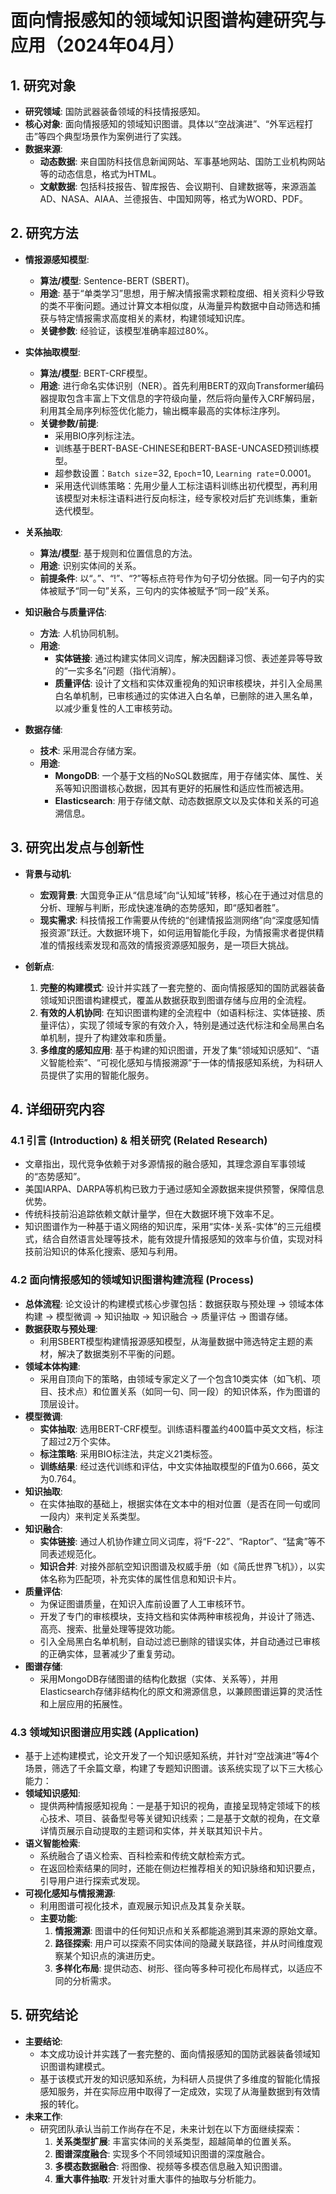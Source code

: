  # 面向情报感知的领域知识图谱构建研究与应用（2024年04月）

## 1. 研究对象

-   **研究领域**: 国防武器装备领域的科技情报感知。
-   **核心对象**: 面向情报感知的领域知识图谱。具体以“空战演进”、“外军远程打击”等四个典型场景作为案例进行了实践。
-   **数据来源**:
    * **动态数据**: 来自国防科技信息新闻网站、军事基地网站、国防工业机构网站等的动态信息，格式为HTML。
    * **文献数据**: 包括科技报告、智库报告、会议期刊、自建数据等，来源涵盖AD、NASA、AIAA、兰德报告、中国知网等，格式为WORD、PDF。

## 2. 研究方法

-   **情报源感知模型**:
    * **算法/模型**: Sentence-BERT (SBERT)。
    * **用途**: 基于“单类学习”思想，用于解决情报需求颗粒度细、相关资料少导致的类不平衡问题。通过计算文本相似度，从海量异构数据中自动筛选和捕获与特定情报需求高度相关的素材，构建领域知识库。
    * **关键参数**: 经验证，该模型准确率超过80%。

-   **实体抽取模型**:
    * **算法/模型**: BERT-CRF模型。
    * **用途**: 进行命名实体识别（NER）。首先利用BERT的双向Transformer编码器提取包含丰富上下文信息的字符级向量，然后将向量传入CRF解码层，利用其全局序列标签优化能力，输出概率最高的实体标注序列。
    * **关键参数/前提**:
        * 采用BIO序列标注法。
        * 训练基于BERT-BASE-CHINESE和BERT-BASE-UNCASED预训练模型。
        * 超参数设置：`Batch size`=32, `Epoch`=10, `Learning rate`=0.0001。
        * 采用迭代训练策略：先用少量人工标注语料训练出初代模型，再利用该模型对未标注语料进行反向标注，经专家校对后扩充训练集，重新迭代模型。

-   **关系抽取**:
    * **算法/模型**: 基于规则和位置信息的方法。
    * **用途**: 识别实体间的关系。
    * **前提条件**: 以“。”、“!”、“?”等标点符号作为句子切分依据。同一句子内的实体被赋予“同一句”关系，三句内的实体被赋予“同一段”关系。

-   **知识融合与质量评估**:
    * **方法**: 人机协同机制。
    * **用途**:
        * **实体链接**: 通过构建实体同义词库，解决因翻译习惯、表述差异等导致的“一实多名”问题（指代消解）。
        * **质量评估**: 设计了文档和实体双重视角的知识审核模块，并引入全局黑白名单机制，已审核通过的实体进入白名单，已删除的进入黑名单，以减少重复性的人工审核劳动。

-   **数据存储**:
    * **技术**: 采用混合存储方案。
    * **用途**:
        * **MongoDB**: 一个基于文档的NoSQL数据库，用于存储实体、属性、关系等知识图谱核心数据，因其有更好的拓展性和适应性而被选用。
        * **Elasticsearch**: 用于存储文献、动态数据原文以及实体和关系的可追溯信息。

## 3. 研究出发点与创新性

-   **背景与动机**:
    * **宏观背景**: 大国竞争正从“信息域”向“认知域”转移，核心在于通过对信息的分析、理解与判断，形成快速准确的态势感知，即“感知者胜”。
    * **现实需求**: 科技情报工作需要从传统的“创建情报监测网络”向“深度感知情报资源”跃迁。大数据环境下，如何运用智能化手段，为情报需求者提供精准的情报线索发现和高效的情报资源感知服务，是一项巨大挑战。

-   **创新点**:
    1.  **完整的构建模式**: 设计并实践了一套完整的、面向情报感知的国防武器装备领域知识图谱构建模式，覆盖从数据获取到图谱存储与应用的全流程。
    2.  **有效的人机协同**: 在知识图谱构建的全流程中（如语料标注、实体链接、质量评估），实现了领域专家的有效介入，特别是通过迭代标注和全局黑白名单机制，提升了构建效率和质量。
    3.  **多维度的感知应用**: 基于构建的知识图谱，开发了集“领域知识感知”、“语义智能检索”、“可视化感知与情报溯源”于一体的情报感知系统，为科研人员提供了实用的智能化服务。

## 4. 详细研究内容

### 4.1 引言 (Introduction) & 相关研究 (Related Research)

-   文章指出，现代竞争依赖于对多源情报的融合感知，其理念源自军事领域的“态势感知”。
-   美国IARPA、DARPA等机构已致力于通过感知全源数据来提供预警，保障信息优势。
-   传统科技前沿追踪依赖文献计量学，但在大数据环境下效率不足。
-   知识图谱作为一种基于语义网络的知识库，采用“实体-关系-实体”的三元组模式，结合自然语言处理等技术，能有效提升情报感知的效率与价值，实现对科技前沿知识的体系化搜索、感知与利用。

### 4.2 面向情报感知的领域知识图谱构建流程 (Process)

-   **总体流程**: 论文设计的构建模式核心步骤包括：数据获取与预处理 -> 领域本体构建 -> 模型微调 -> 知识抽取 -> 知识融合 -> 质量评估 -> 图谱存储。
-   **数据获取与预处理**:
    -   利用SBERT模型构建情报源感知模型，从海量数据中筛选特定主题的素材，解决了数据类别不平衡的问题。
-   **领域本体构建**:
    -   采用自顶向下的策略，由领域专家定义了一个包含10类实体（如飞机、项目、技术点）和位置关系（如同一句、同一段）的知识体系，作为图谱的顶层设计。
-   **模型微调**:
    -   **实体抽取**: 选用BERT-CRF模型。训练语料覆盖约400篇中英文文档，标注了超过2万个实体。
    -   **标注策略**: 采用BIO标注法，共定义21类标签。
    -   **训练结果**: 经过迭代训练和评估，中文实体抽取模型的F值为0.666，英文为0.764。
-   **知识抽取**:
    -   在实体抽取的基础上，根据实体在文本中的相对位置（是否在同一句或同一段内）来判定关系类型。
-   **知识融合**:
    -   **实体链接**: 通过人机协作建立同义词库，将“F-22”、“Raptor”、“猛禽”等不同表述规范化。
    -   **知识合并**: 对接外部航空知识图谱及权威手册（如《简氏世界飞机》），以实体名称为匹配项，补充实体的属性信息和知识卡片。
-   **质量评估**:
    -   为保证图谱质量，在知识入库前设置了人工审核环节。
    -   开发了专门的审核模块，支持文档和实体两种审核视角，并设计了筛选、高亮、搜索、批量处理等提效功能。
    -   引入全局黑白名单机制，自动过滤已删除的错误实体，并自动通过已审核的正确实体，显著减少了重复劳动。
-   **图谱存储**:
    -   采用MongoDB存储图谱的结构化数据（实体、关系等），并用Elasticsearch存储非结构化的原文和溯源信息，以兼顾图谱运算的灵活性和上层应用的拓展性。

### 4.3 领域知识图谱应用实践 (Application)

-   基于上述构建模式，论文开发了一个知识感知系统，并针对“空战演进”等4个场景，筛选了千余篇文章，构建了专题知识图谱。该系统实现了以下三大核心能力：
-   **领域知识感知**:
    -   提供两种情报感知视角：一是基于知识的视角，直接呈现特定领域下的核心技术、项目、装备型号等关键知识线索；二是基于文献的视角，在文章详情页展示自动提取的主题词和实体，并关联其知识卡片。
-   **语义智能检索**:
    -   系统融合了语义检索、百科检索和传统文献检索方式。
    -   在返回检索结果的同时，还能在侧边栏推荐相关的知识脉络和知识要点，引导用户进行探索式发现。
-   **可视化感知与情报溯源**:
    -   利用图谱可视化技术，直观展示知识点及其复杂关联。
    -   **主要功能**:
        1.  **情报溯源**: 图谱中的任何知识点和关系都能追溯到其来源的原始文章。
        2.  **路径探索**: 用户可以探索不同实体间的隐藏关联路径，并从时间维度观察某个知识点的演进历史。
        3.  **多样化布局**: 提供动态、树形、径向等多种可视化布局样式，以适应不同的分析需求。

## 5. 研究结论

-   **主要结论**:
    * 本文成功设计并实践了一套完整的、面向情报感知的国防武器装备领域知识图谱构建模式。
    * 基于该模式开发的知识感知系统，为科研人员提供了多维度的智能化情报感知服务，并在实际应用中取得了一定成效，实现了从海量数据到有效情报的转化。
-   **未来工作**:
    * 研究团队承认当前工作尚存在不足，未来计划在以下方面继续探索：
        1.  **关系类型扩展**: 丰富实体间的关系类型，超越简单的位置关系。
        2.  **图谱深度融合**: 实现多个不同领域知识图谱的深度融合。
        3.  **多模态数据融合**: 将图像、视频等多模态信息融入知识图谱。
        4.  **重大事件抽取**: 开发针对重大事件的抽取与分析能力。